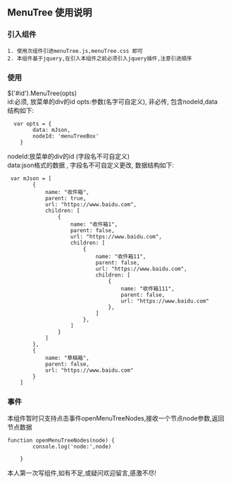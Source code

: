 ## MenuTree 使用说明

### 引入组件
    1. 使用次组件引进menuTree.js,menuTree.css 即可
    2. 本组件基于jquery,在引入本组件之前必须引入jquery插件,注意引进顺序
   
### 使用
    
   $('#id').MenuTree(opts)<br/>
   id:必须,  放菜单的div的id
   opts:参数(名字可自定义), 非必传, 包含nodeId,data <br/>
   结构如下:
   ```
     var opts = {
           data: mJson,
           nodeId: 'menuTreeBox'
       }       
   ```
   nodeId:放菜单的div的id (字段名不可自定义)<br/>
   data:json格式的数据 , 字段名不可自定义更改, 数据结构如下:
   ```
    var mJson = [
           {
               name: "收件箱",
               parent: true,
               url: "https://www.baidu.com",
               children: [
                   {
                       name: "收件箱1",
                       parent: false,
                       url: "https://www.baidu.com",
                       children: [
                           {
                               name: "收件箱11",
                               parent: false,
                               url: "https://www.baidu.com",
                               children: [
                                   {
                                       name: "收件箱111",
                                       parent: false,
                                       url: "https://www.baidu.com"
                                   },
                               ]
                           },
                       ]
                   }
               ]
           },
           {
               name: "草稿箱",
               parent: false,
               url: "https://www.baidu.com"
           }
       ]
   ```
  ### 事件
  本组件暂时只支持点击事件openMenuTreeNodes,接收一个节点node参数,返回节点数据
  ```   
  function openMenuTreeNodes(node) {
          console.log('node:',node)
  
      }
  ```
  
 本人第一次写组件,如有不足,或疑问欢迎留言,感激不尽!


   
